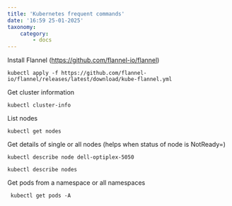 ```yaml
---
title: 'Kubernetes frequent commands'
date: '16:59 25-01-2025'
taxonomy:
    category:
        - docs
---
```


Install Flannel (https://github.com/flannel-io/flannel)

    kubectl apply -f https://github.com/flannel-io/flannel/releases/latest/download/kube-flannel.yml

Get cluster information

    kubectl cluster-info
    
List nodes

    kubectl get nodes

Get details of single or all nodes (helps when status of node is NotReady=)

    kubectl describe node dell-optiplex-5050

    kubectl describe nodes
 
 Get pods from a namespace or all namespaces
 
     
 
     kubectl get pods -A